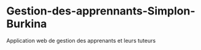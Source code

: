 # Gestion-des-apprennants-Simplon-Burkina
Application web de gestion des apprenants et leurs tuteurs
